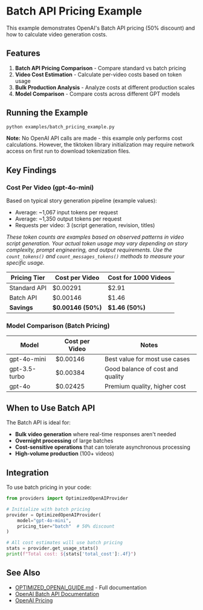# Batch API Pricing Example

This example demonstrates OpenAI's Batch API pricing (50% discount) and how to calculate video generation costs.

## Features

1. **Batch API Pricing Comparison** - Compare standard vs batch pricing
2. **Video Cost Estimation** - Calculate per-video costs based on token usage
3. **Bulk Production Analysis** - Analyze costs at different production scales
4. **Model Comparison** - Compare costs across different GPT models

## Running the Example

```bash
python examples/batch_pricing_example.py
```

**Note:** No OpenAI API calls are made - this example only performs cost calculations. However, the tiktoken library initialization may require network access on first run to download tokenization files.

## Key Findings

### Cost Per Video (gpt-4o-mini)

Based on typical story generation pipeline (example values):
- Average: ~1,067 input tokens per request
- Average: ~1,350 output tokens per request  
- Requests per video: 3 (script generation, revision, titles)

*These token counts are examples based on observed patterns in video script generation. Your actual token usage may vary depending on story complexity, prompt engineering, and output requirements. Use the `count_tokens()` and `count_messages_tokens()` methods to measure your specific usage.*

| Pricing Tier | Cost per Video | Cost for 1000 Videos |
|--------------|----------------|---------------------|
| Standard API | $0.00291       | $2.91               |
| Batch API    | $0.00146       | $1.46               |
| **Savings**  | **$0.00146 (50%)** | **$1.46 (50%)** |

### Model Comparison (Batch Pricing)

| Model | Cost per Video | Notes |
|-------|----------------|-------|
| gpt-4o-mini | $0.00146 | Best value for most use cases |
| gpt-3.5-turbo | $0.00384 | Good balance of cost and quality |
| gpt-4o | $0.02425 | Premium quality, higher cost |

## When to Use Batch API

The Batch API is ideal for:
- **Bulk video generation** where real-time responses aren't needed
- **Overnight processing** of large batches
- **Cost-sensitive operations** that can tolerate asynchronous processing
- **High-volume production** (100+ videos)

## Integration

To use batch pricing in your code:

```python
from providers import OptimizedOpenAIProvider

# Initialize with batch pricing
provider = OptimizedOpenAIProvider(
    model="gpt-4o-mini",
    pricing_tier="batch"  # 50% discount
)

# All cost estimates will use batch pricing
stats = provider.get_usage_stats()
print(f"Total cost: ${stats['total_cost']:.4f}")
```

## See Also

- [OPTIMIZED_OPENAI_GUIDE.md](../providers/OPTIMIZED_OPENAI_GUIDE.md) - Full documentation
- [OpenAI Batch API Documentation](https://platform.openai.com/docs/guides/batch)
- [OpenAI Pricing](https://openai.com/api/pricing/)
